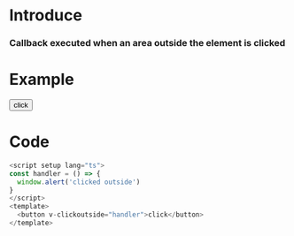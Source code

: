 # Introduce

### Callback executed when an area outside the element is clicked

# Example

<script setup>
const handler = () => {
  window.alert('clicked outside')
}
</script>

<button v-clickoutside="handler">click</button>

# Code

```js
<script setup lang="ts">
const handler = () => {
  window.alert('clicked outside')
}
</script>
<template>
  <button v-clickoutside="handler">click</button>
</template>
```
